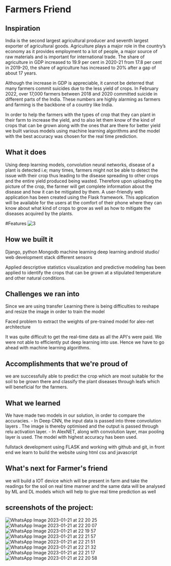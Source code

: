 # Farmers Friend

## Inspiration

India is the second largest agricultural producer and seventh largest exporter of agricultural goods. Agriculture plays a major role in the country’s economy as it provides employment to a lot of people, a major source of raw materials and is important for international trade. The share of agriculture in GDP increased to 19.9 per cent in 2020-21 from 17.8 per cent in 2019-20, the share of agriculture has increased to 20% after a gap of about 17 years. 

Although the increase in GDP is appreciable, it cannot be deterred that many farmers commit suicides due to the less yield of crops. In February 2022, over 17,000 farmers between 2018 and 2020 committed suicide in different parts of the India. These numbers are highly alarming as farmers and farming is the backbone of a country like India. 

In order to help the farmers with the types of crop that they can plant in their farm to increase the yield, and to also let them know of the kind of crops that can be grown along with the ones that are there for better yield we built various models using machine learning algorithms and the model with the best accuracy was chosen for the real time prediction. 

## What it does

Using deep learning models, convolution neural networks, disease of a plant is detected i.e; many times, farmers might not be able to detect the issue with their crop thus leading to the disease spreading to other crops and the entire yield produced being wasted. Therefore upon uploading the picture of the crop, the farmer will get complete information about the disease and how it can be mitigated by them. A user-friendly web application has been created using the Flask framework. This application will be available for the users at the comfort of their phone where they can know about what kind of crops to grow as well as how to mitigate the diseases acquired by the plants.

#Features
![3](https://user-images.githubusercontent.com/64836894/213878865-782be267-3b7d-4905-b2ee-6d84e8f3fe3f.JPG)


## How we built it

Django,
python Mongodb machine learning
deep learning
android studio/
web development stack
different sensors

Applied descriptive statistics visualization and predictive modeling has been applied to identify the crops that can be grown at a stipulated temperature and other natural conditions.
## Challenges we ran into
Since we are using transfer Learning there is being difficulties to reshape and resize the image in order to train the model

Faced problem to extract the weights of pre-trained model for alex-net architecture

It was quite difficult to get the real-time data as all the API's were paid. We were not able to efficiently put deep learning into use. Hence we have to go ahead with machine learning algorithms.


## Accomplishments that we're proud of
we are successfully able to predict the crop which are most suitable for the soil to be grown there and classify the plant diseases through leafs which will beneficial for the farmers. 

## What we learned
We have made two models in our solution, in order to compare the accuracies. - In Deep CNN, the input data is passed into three convolution layers . The image is thereby optimised and the output is passed through relu activation layer. - In AlexNET, along with convolution layer, max pooling layer is used. The model with highest accuracy has been used.

fullstack development using FLASK and working with github and git,
in front end we learn to build the website using html css and javascript

## What's next for Farmer's friend
we will build a IOT device which will  be present in farm and take the readings for the soil on real time manner and the same data will be analysed by ML and DL models which will help to give real time prediction as well

## screenshots of the project:
![WhatsApp Image 2023-01-21 at 22 20 25](https://user-images.githubusercontent.com/64836894/213878896-91dc20f2-3ddb-46be-8b97-227221a2c357.jpg)
![WhatsApp Image 2023-01-21 at 22 20 07](https://user-images.githubusercontent.com/64836894/213878901-997b8c48-4a01-42fa-86b9-eec4e8dacc6d.jpg)
![WhatsApp Image 2023-01-21 at 22 19 57](https://user-images.githubusercontent.com/64836894/213878902-b6131ffb-ed72-49c4-a73b-f4c29bcfb941.jpg)
![WhatsApp Image 2023-01-21 at 22 21 57](https://user-images.githubusercontent.com/64836894/213878906-7cda9315-dab3-49f4-9ad6-c84f4a7e4de8.jpg)
![WhatsApp Image 2023-01-21 at 22 21 51](https://user-images.githubusercontent.com/64836894/213878910-dc2db844-a3a3-40b0-9d3c-69152ee5130c.jpg)
![WhatsApp Image 2023-01-21 at 22 21 32](https://user-images.githubusercontent.com/64836894/213878912-aef6a727-faba-4111-96f2-0849079a01eb.jpg)
![WhatsApp Image 2023-01-21 at 22 21 17](https://user-images.githubusercontent.com/64836894/213878914-7eb8faae-1402-4fc3-b867-2774f0a6b719.jpg)
![WhatsApp Image 2023-01-21 at 22 20 58](https://user-images.githubusercontent.com/64836894/213878916-4328c2e2-04cc-4ff2-aa2a-909f68d657a6.jpg)

